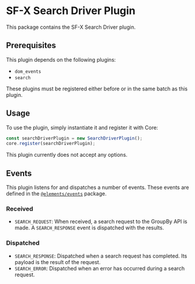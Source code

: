 # SF-X Search Driver Plugin

This package contains the SF-X Search Driver plugin.

## Prerequisites

This plugin depends on the following plugins:

- `dom_events`
- `search`

These plugins must be registered either before or in the same batch as
this plugin.

## Usage

To use the plugin, simply instantiate it and register it with Core:

```js
const searchDriverPlugin = new SearchDriverPlugin();
core.register(searchDriverPlugin);
```

This plugin currently does not accept any options.

## Events

This plugin listens for and dispatches a number of events.
These events are defined in the [`@elements/events`][elements-events] package.

[elements-events]: https://github.com/groupby/elements-events

### Received

* `SEARCH_REQUEST`: When received, a search request to the GroupBy
  API is made. A `SEARCH_RESPONSE` event is dispatched with the
  results.

### Dispatched

* `SEARCH_RESPONSE`: Dispatched when a search request has
  completed. Its payload is the result of the request.
* `SEARCH_ERROR`: Dispatched when an error has occurred during a
  search request.
